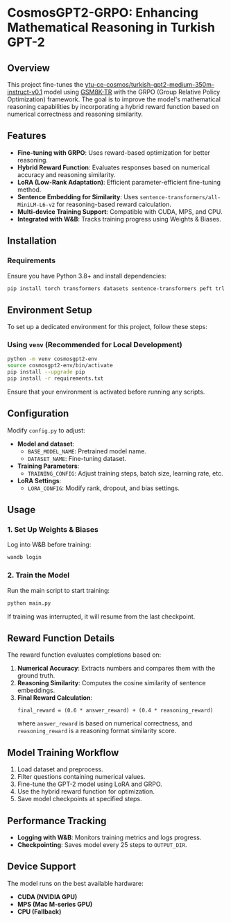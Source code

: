 # CosmosGPT2-GRPO: Enhancing Mathematical Reasoning in Turkish GPT-2

## Overview
This project fine-tunes the [ytu-ce-cosmos/turkish-gpt2-medium-350m-instruct-v0.1](https://huggingface.co/ytu-ce-cosmos/turkish-gpt2-medium-350m-instruct-v0.1) model using [GSM8K-TR](https://huggingface.co/datasets/ytu-ce-cosmos/gsm8k_tr) with the GRPO (Group Relative Policy Optimization) framework. The goal is to improve the model's mathematical reasoning capabilities by incorporating a hybrid reward function based on numerical correctness and reasoning similarity.

## Features
- **Fine-tuning with GRPO**: Uses reward-based optimization for better reasoning.
- **Hybrid Reward Function**: Evaluates responses based on numerical accuracy and reasoning similarity.
- **LoRA (Low-Rank Adaptation)**: Efficient parameter-efficient fine-tuning method.
- **Sentence Embedding for Similarity**: Uses `sentence-transformers/all-MiniLM-L6-v2` for reasoning-based reward calculation.
- **Multi-device Training Support**: Compatible with CUDA, MPS, and CPU.
- **Integrated with W&B**: Tracks training progress using Weights & Biases.

## Installation
### Requirements
Ensure you have Python 3.8+ and install dependencies:
```sh
pip install torch transformers datasets sentence-transformers peft trl wandb scipy
```

## Environment Setup
To set up a dedicated environment for this project, follow these steps:

### Using `venv` (Recommended for Local Development)
```sh
python -m venv cosmosgpt2-env
source cosmosgpt2-env/bin/activate
pip install --upgrade pip
pip install -r requirements.txt
```

Ensure that your environment is activated before running any scripts.

## Configuration
Modify `config.py` to adjust:
- **Model and dataset**:
  - `BASE_MODEL_NAME`: Pretrained model name.
  - `DATASET_NAME`: Fine-tuning dataset.
- **Training Parameters**:
  - `TRAINING_CONFIG`: Adjust training steps, batch size, learning rate, etc.
- **LoRA Settings**:
  - `LORA_CONFIG`: Modify rank, dropout, and bias settings.

## Usage
### 1. Set Up Weights & Biases
Log into W&B before training:
```sh
wandb login
```

### 2. Train the Model
Run the main script to start training:
```sh
python main.py
```
If training was interrupted, it will resume from the last checkpoint.

## Reward Function Details
The reward function evaluates completions based on:
1. **Numerical Accuracy**: Extracts numbers and compares them with the ground truth.
2. **Reasoning Similarity**: Computes the cosine similarity of sentence embeddings.
3. **Final Reward Calculation**:
   ```
   final_reward = (0.6 * answer_reward) + (0.4 * reasoning_reward)
   ```
   where `answer_reward` is based on numerical correctness, and `reasoning_reward` is a reasoning format similarity score.

## Model Training Workflow
1. Load dataset and preprocess.
2. Filter questions containing numerical values.
3. Fine-tune the GPT-2 model using LoRA and GRPO.
4. Use the hybrid reward function for optimization.
5. Save model checkpoints at specified steps.

## Performance Tracking
- **Logging with W&B**: Monitors training metrics and logs progress.
- **Checkpointing**: Saves model every 25 steps to `OUTPUT_DIR`.

## Device Support
The model runs on the best available hardware:
- **CUDA (NVIDIA GPU)**
- **MPS (Mac M-series GPU)**
- **CPU (Fallback)**

